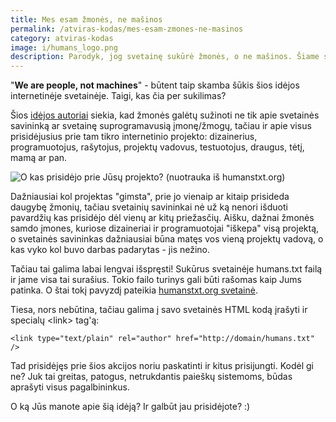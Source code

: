 ```yaml
---
title: Mes esam žmonės, ne mašinos
permalink: /atviras-kodas/mes-esam-zmones-ne-masinos
category: atviras-kodas
image: i/humans_logo.png
description: Parodyk, jog svetainę sukūrė žmonės, o ne mašinos. Šiame straipsnyje plačiau apie tai.
---
```


"**We are people, not machines**" - būtent taip skamba šūkis šios idėjos internetinėje svetainėje. Taigi, kas čia per sukilimas?

Šios [idėjos autoriai](http://humanstxt.org/) siekia, kad žmonės galėtų sužinoti ne tik apie svetainės savininką ar svetainę suprogramavusią įmonę/žmogų, tačiau ir apie visus prisidėjusius prie tam tikro internetinio projekto: dizainerius, programuotojus, rašytojus, projektų vadovus, testuotojus, draugus, tėtį, mamą ar pan.

![O kas prisidėjo prie Jūsų projekto? (nuotrauka iš humanstxt.org)](/i/01-what-is-humans-txt.png)

Dažniausiai kol projektas "gimsta", prie jo vienaip ar kitaip prisideda daugybę žmonių, tačiau svetainių savininkai nė už ką nenori išduoti pavardžių kas prisidėjo dėl vienų ar kitų priežasčių. Aišku, dažnai žmonės samdo įmones, kuriose dizaineriai ir programuotojai "iškepa" visą projektą, o svetainės savininkas dažniausiai būna matęs vos vieną projektų vadovą, o kas vyko kol buvo darbas padarytas - jis nežino.

Tačiau tai galima labai lengvai išspręsti! Sukūrus svetainėje humans.txt failą ir jame visa tai surašius. Tokio failo turinys gali būti rašomas kaip Jums patinka. O štai tokį pavyzdį pateikia [humanstxt.org svetainė](http://humanstxt.org/humans.txt).

Tiesa, nors nebūtina, tačiau galima į savo svetainės HTML kodą įrašyti ir specialų \<link\> tag'ą:

    <link type="text/plain" rel="author" href="http://domain/humans.txt" />

Tad prisidėjęs prie šios akcijos noriu paskatinti ir kitus prisijungti. Kodėl gi ne? Juk tai greitas, patogus, netrukdantis paieškų sistemoms, būdas aprašyti visus pagalbininkus.

O ką Jūs manote apie šią idėją? Ir galbūt jau prisidėjote? :)
